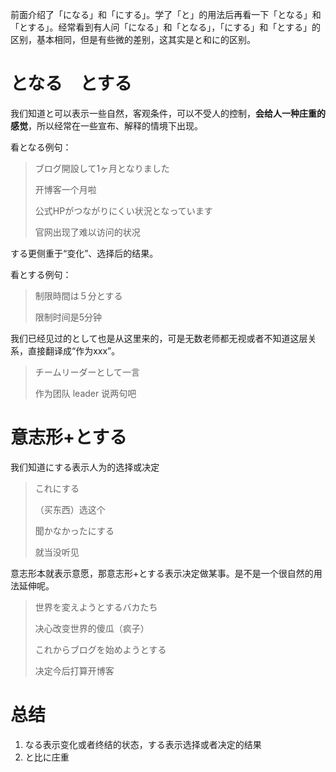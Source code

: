 前面介绍了「になる」和「にする」。学了「と」的用法后再看一下「となる」和「とする」。经常看到有人问「になる」和「となる」，「にする」和「とする」的区别，基本相同，但是有些微的差别，这其实是と和に的区别。

# となる　とする

我们知道と可以表示一些自然，客观条件，可以不受人的控制，**会给人一种庄重的感觉**，所以经常在一些宣布、解释的情境下出现。

看となる例句：

> ブログ開設して1ヶ月となりました
>
> 开博客一个月啦
>
> 公式HPがつながりにくい状況となっています
>
> 官网出现了难以访问的状况

する更侧重于“变化”、选择后的结果。

看とする例句：

> 制限時間は５分とする
>
> 限制时间是5分钟

我们已经见过的として也是从这里来的，可是无数老师都无视或者不知道这层关系，直接翻译成“作为xxx”。

> チームリーダーとして一言
>
> 作为团队 leader 说两句吧

# 意志形+とする

我们知道にする表示人为的选择或决定

> これにする
>
> （买东西）选这个
>
> 聞かなかったにする
>
> 就当没听见

意志形本就表示意愿，那意志形+とする表示决定做某事。是不是一个很自然的用法延伸呢。

> 世界を変えようとするバカたち
>
> 决心改变世界的傻瓜（疯子）
>
> これからブログを始めようとする
>
> 决定今后打算开博客

# 总结

1. なる表示变化或者终结的状态，する表示选择或者决定的结果
2. と比に庄重



